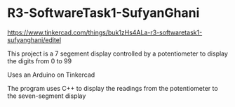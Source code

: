 # R3-SoftwareTask1-SufyanGhani

https://www.tinkercad.com/things/buk1zHs4ALa-r3-softwaretask1-sufyanghani/editel

This project is a 7 segement display controlled by a potentiometer to display the digits from 0 to 99

Uses an Arduino on Tinkercad 

The program uses C++ to display the readings from the potentiometer to the seven-segment display

